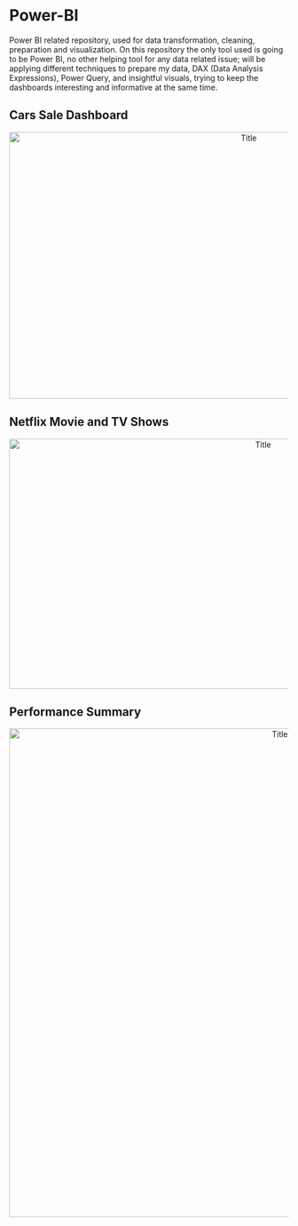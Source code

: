 # Power-BI
Power BI related repository, used for data transformation, cleaning, preparation and visualization. On this repository the only tool used is going to be Power BI, no other helping tool for any data related issue; will be applying different techniques to prepare my data, DAX (Data Analysis Expressions), Power Query, and insightful visuals, trying to keep the dashboards interesting and informative at the same time.

## Cars Sale Dashboard

<p align="center">
  <img src="https://i.imgur.com/aC9LzoV.png" alt="Title" width="848px" height="480px">
</p>

## Netflix Movie and TV Shows

<p align="center">
  <img src="https://i.imgur.com/ctMSYQu.png" alt="Title" width="900px" height="450px">
</p>

## Performance Summary

<p align="center">
  <img src="https://i.imgur.com/OWHKgso.png" alt="Title" width="960px" height="880px">
</p>
